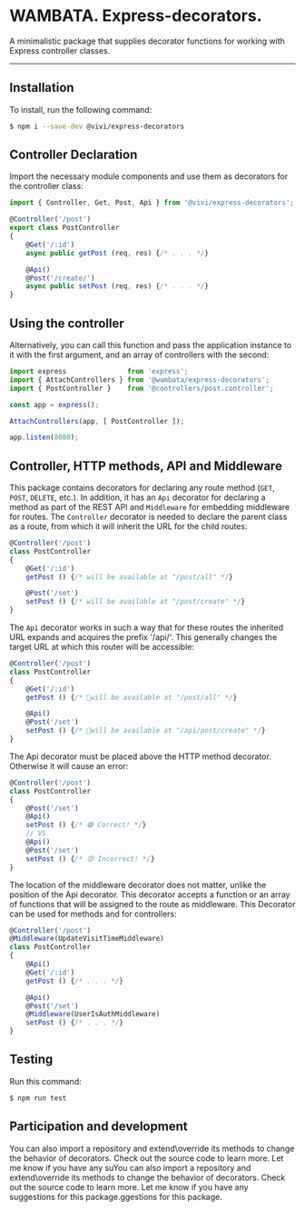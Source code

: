 # WAMBATA. Express-decorators.

A minimalistic package that supplies decorator functions for working with Express controller classes.

* * * * *

## Installation
To install, run the following command:
```bash
$ npm i --save-dev @vivi/express-decorators
```

## Controller Declaration
Import the necessary module components and use them as decorators for the controller class:
```js
import { Controller, Get, Post, Api } from '@vivi/express-decorators';

@Controller('/post')
export class PostController
{
	@Get('/:id')
	async public getPost (req, res) {/* . . . */}

	@Api()
	@Post('/create/')
	async public setPost (req, res) {/* . . . */}
}
```

## Using the controller
Alternatively, you can call this function and pass the application instance to it with the first argument, and an array of controllers with the second:
```js
import express               from 'express';
import { AttachControllers } from '@wambata/express-decorators';
import { PostController }    from '@controllers/post.controller';

const app = express();

AttachControllers(app, [ PostController ]);

app.listen(8080);
```

## Controller, HTTP methods, API and Middleware
This package contains decorators for declaring any route method (`GET`, `POST`, `DELETE`, etc.). In addition, it has an `Api` decorator for declaring a method as part of the REST API and `Middleware` for embedding middleware for routes. The `Controller` decorator is needed to declare the parent class as a route, from which it will inherit the URL for the child routes:
```js
@Controller('/post')
class PostController
{
	@Get('/:id')
	getPost () {/* will be available at "/post/all" */}

	@Post('/set')
	setPost () {/* will be available at "/post/create" */}
}
```

The `Api` decorator works in such a way that for these routes the inherited URL expands and acquires the prefix '/api/'. This generally changes the target URL at which this router will be accessible:
```js
@Controller('/post')
class PostController
{
	@Get('/:id')
	getPost () {/* 🔹will be available at "/post/all" */}

	@Api()
	@Post('/set')
	setPost () {/* 🔹will be available at "/api/post/create" */}
}
```

The Api decorator must be placed above the HTTP method decorator. Otherwise it will cause an error:
```js
@Controller('/post')
class PostController
{
	@Post('/set')
	@Api()
	setPost () {/* 🟢 Correct! */}
	// VS
	@Api()
	@Post('/set')
	setPost () {/* 😡 Incorrect! */}
}
```

The location of the middleware decorator does not matter, unlike the position of the Api decorator. This decorator accepts a function or an array of functions that will be assigned to the route as middleware. This Decorator can be used for methods and for controllers:
```js
@Controller('/post')
@Middleware(UpdateVisitTimeMiddleware)
class PostController
{
	@Api()
	@Get('/:id')
	getPost () {/* . . . */}

	@Api()
	@Post('/set')
	@Middleware(UserIsAuthMiddleware)
	setPost () {/* . . . */}
}
```

## Testing
Run this command:
```bash
$ npm run test
```

## Participation and development
You can also import a repository and extend\override its methods to change the behavior of decorators. Check out the source code to learn more. Let me know if you have any suYou can also import a repository and extend\override its methods to change the behavior of decorators. Check out the source code to learn more. Let me know if you have any suggestions for this package.ggestions for this package.
